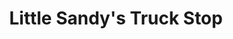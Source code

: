 ---
title: "Little Sandy's Truck Stop"
url: /bruceton-mills/little-sandys-truck-stop/
shop: Lebensmittel
---